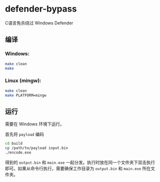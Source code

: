 # defender-bypass
C语言免杀绕过 Windows Defender

## 编译
### Windows:

```bash
make clean
make
```

### Linux (mingw):

```bash
make clean
make PLATFORM=mingw
```

## 运行
需要在 Windows 环境下运行。

首先将 `payload` 编码

```bash
cd build
cp /path/to/payload input.bin
./encode.exe
```

得到的 `output.bin` 和 `main.exe` 一起分发。执行时放在同一个文件夹下双击执行即可。如果从命令行执行，需要确保工作目录为 `output.bin` 和 `main.exe` 所在文件夹。
